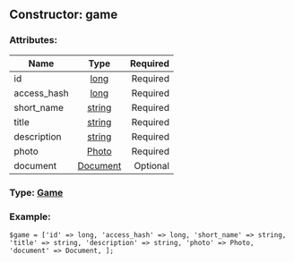 ## Constructor: game  

### Attributes:

| Name     |    Type       | Required |
|----------|:-------------:|---------:|
|id|[long](../types/long.md) | Required|
|access\_hash|[long](../types/long.md) | Required|
|short\_name|[string](../types/string.md) | Required|
|title|[string](../types/string.md) | Required|
|description|[string](../types/string.md) | Required|
|photo|[Photo](../types/Photo.md) | Required|
|document|[Document](../types/Document.md) | Optional|


### Type: [Game](../types/Game.md)

### Example:


```
$game = ['id' => long, 'access_hash' => long, 'short_name' => string, 'title' => string, 'description' => string, 'photo' => Photo, 'document' => Document, ];
```